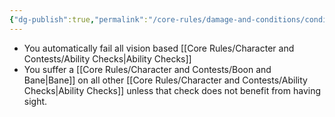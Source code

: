 ```yaml
---
{"dg-publish":true,"permalink":"/core-rules/damage-and-conditions/condition-list/blinded/"}
---
```


- You automatically fail all vision based [[Core Rules/Character and Contests/Ability Checks\|Ability Checks]]
- You suffer a [[Core Rules/Character and Contests/Boon and Bane\|Bane]] on all other [[Core Rules/Character and Contests/Ability Checks\|Ability Checks]] unless that check does not benefit from having sight.